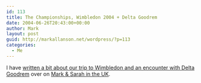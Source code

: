 ```yaml
---
id: 113
title: The Championships, Wimbledon 2004 + Delta Goodrem
date: 2004-06-26T20:43:00+00:00
author: Mark
layout: post
guid: http://markallanson.net/wordpress/?p=113
categories:
  - Me
---
```

I have [written a bit about our trip to Wimbledon and an encounter with Delta Goodrem](http://www.markallanson.net/uk/archives/000153.html "View the Wimbledon Writeup") over on [Mark & Sarah in the UK](http://uk.markallanson.net "Mark & Sarah in the UK").